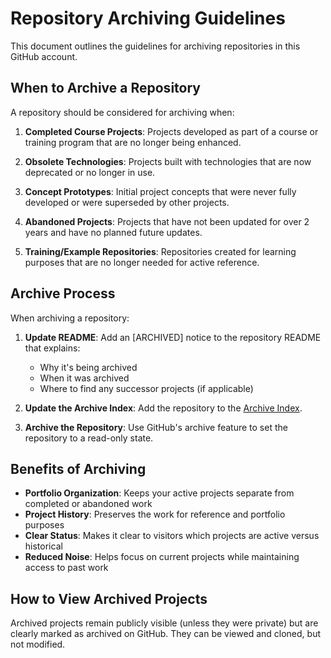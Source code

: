 # Repository Archiving Guidelines

This document outlines the guidelines for archiving repositories in this GitHub account.

## When to Archive a Repository

A repository should be considered for archiving when:

1. **Completed Course Projects**: Projects developed as part of a course or training program that are no longer being enhanced.

2. **Obsolete Technologies**: Projects built with technologies that are now deprecated or no longer in use.

3. **Concept Prototypes**: Initial project concepts that were never fully developed or were superseded by other projects.

4. **Abandoned Projects**: Projects that have not been updated for over 2 years and have no planned future updates.

5. **Training/Example Repositories**: Repositories created for learning purposes that are no longer needed for active reference.

## Archive Process

When archiving a repository:

1. **Update README**: Add an [ARCHIVED] notice to the repository README that explains:
   - Why it's being archived
   - When it was archived
   - Where to find any successor projects (if applicable)

2. **Update the Archive Index**: Add the repository to the [Archive Index](https://github.com/yonatangross/Archive-Index).

3. **Archive the Repository**: Use GitHub's archive feature to set the repository to a read-only state.

## Benefits of Archiving

- **Portfolio Organization**: Keeps your active projects separate from completed or abandoned work
- **Project History**: Preserves the work for reference and portfolio purposes
- **Clear Status**: Makes it clear to visitors which projects are active versus historical
- **Reduced Noise**: Helps focus on current projects while maintaining access to past work

## How to View Archived Projects

Archived projects remain publicly visible (unless they were private) but are clearly marked as archived on GitHub. They can be viewed and cloned, but not modified.
